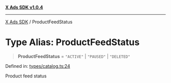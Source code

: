 [**X Ads SDK v1.0.4**](../README.md)

***

[X Ads SDK](../globals.md) / ProductFeedStatus

# Type Alias: ProductFeedStatus

> **ProductFeedStatus** = `"ACTIVE"` \| `"PAUSED"` \| `"DELETED"`

Defined in: [types/catalog.ts:24](https://github.com/kage1020/x-ads-sdk/blob/main/src/types/catalog.ts#L24)

Product feed status
